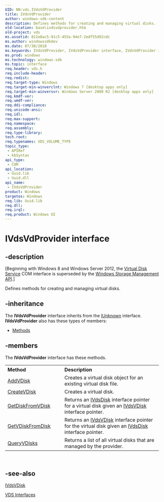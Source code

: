 ```yaml
---
UID: NN:vds.IVdsVdProvider
title: IVdsVdProvider
author: windows-sdk-content
description: Defines methods for creating and managing virtual disks.
old-location: base\ivdsvdprovider.htm
old-project: vds
ms.assetid: 812e8ac5-91c5-455a-94e7-2edf55d92cdc
ms.author: windowssdkdev
ms.date: 07/30/2018
ms.keywords: IVdsVdProvider, IVdsVdProvider interface, IVdsVdProvider interface,described, base.ivdsvdprovider, vds/IVdsVdProvider
ms.prod: windows
ms.technology: windows-sdk
ms.topic: interface
req.header: vds.h
req.include-header: 
req.redist: 
req.target-type: Windows
req.target-min-winverclnt: Windows 7 [desktop apps only]
req.target-min-winversvr: Windows Server 2008 R2 [desktop apps only]
req.kmdf-ver: 
req.umdf-ver: 
req.ddi-compliance: 
req.unicode-ansi: 
req.idl: 
req.max-support: 
req.namespace: 
req.assembly: 
req.type-library: 
tech.root: 
req.typenames: VDS_VOLUME_TYPE
topic_type:
 - APIRef
 - kbSyntax
api_type:
 - COM
api_location:
 - Uuid.lib
 - Uuid.dll
api_name:
 - IVdsVdProvider
product: Windows
targetos: Windows
req.lib: Uuid.lib
req.dll: 
req.irql: 
req.product: Windows UI
---
```


# IVdsVdProvider interface


## -description


<p class="CCE_Message">[Beginning with Windows 8 and Windows Server 2012, the <a href="https://msdn.microsoft.com/536aafd2-cc04-48cc-8ee7-920efbba2a5f">Virtual Disk Service</a> COM interface is superseded by the <a href="https://msdn.microsoft.com/ff5e492d-5e62-4c9b-8f55-07859c9fee83">Windows Storage Management API</a>.]

Defines methods for creating and managing virtual disks.


## -inheritance

The <b xmlns:loc="http://microsoft.com/wdcml/l10n">IVdsVdProvider</b> interface inherits from the <a href="https://msdn.microsoft.com/33f1d79a-33fc-4ce5-a372-e08bda378332">IUnknown</a> interface. <b>IVdsVdProvider</b> also has these types of members:
<ul>
<li><a href="https://docs.microsoft.com/">Methods</a></li>
</ul>

## -members

The <b>IVdsVdProvider</b> interface has these methods.
<table class="members" id="memberListMethods">
<tr>
<th align="left" width="37%">Method</th>
<th align="left" width="63%">Description</th>
</tr>
<tr data="declared;">
<td align="left" width="37%">
<a href="https://msdn.microsoft.com/ef154bf3-ad30-4e6e-8292-af2037eced02">AddVDisk</a>
</td>
<td align="left" width="63%">
Creates a virtual disk object  for an existing virtual disk file.

</td>
</tr>
<tr data="declared;">
<td align="left" width="37%">
<a href="https://msdn.microsoft.com/3655946d-f8b5-46a1-97e3-82b0831124b3">CreateVDisk</a>
</td>
<td align="left" width="63%">
Creates a virtual disk.

</td>
</tr>
<tr data="declared;">
<td align="left" width="37%">
<a href="https://msdn.microsoft.com/e0f1e7ef-fd72-48f5-895d-feabde4a3ded">GetDiskFromVDisk</a>
</td>
<td align="left" width="63%">
Returns an <a href="https://msdn.microsoft.com/0fd6d1d4-daa6-4be3-8749-be98cd7c0288">IVdsDisk</a> interface pointer for a virtual disk given an <a href="https://msdn.microsoft.com/2b4f81f9-81ec-4288-a26c-8ed4d378358a">IVdsVDisk</a> interface pointer.

</td>
</tr>
<tr data="declared;">
<td align="left" width="37%">
<a href="https://msdn.microsoft.com/ef5fd5e0-d11f-44e1-8947-787f1e592c5c">GetVDiskFromDisk</a>
</td>
<td align="left" width="63%">
Returns an <a href="https://msdn.microsoft.com/2b4f81f9-81ec-4288-a26c-8ed4d378358a">IVdsVDisk</a> interface pointer for the virtual disk given an <a href="https://msdn.microsoft.com/0fd6d1d4-daa6-4be3-8749-be98cd7c0288">IVdsDisk</a> interface pointer.

</td>
</tr>
<tr data="declared;">
<td align="left" width="37%">
<a href="https://msdn.microsoft.com/eab65da4-eb26-46f5-9978-972fd8dffb41">QueryVDisks</a>
</td>
<td align="left" width="63%">
Returns a list of all virtual disks that are managed by the provider.

</td>
</tr>
</table> 


## -see-also




<a href="https://msdn.microsoft.com/2b4f81f9-81ec-4288-a26c-8ed4d378358a">IVdsVDisk</a>



<a href="https://msdn.microsoft.com/0bddfd62-881d-4fda-b303-ed38d434af55">VDS Interfaces</a>
 

 

